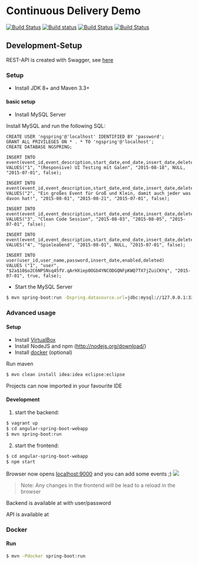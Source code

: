 # Continuous Delivery Demo

[![Build Status](https://travis-ci.org/holisticon/continuous-delivery-demo.svg?branch=master)](https://travis-ci.org/holisticon/continuous-delivery-demo) 
[![Build status](https://ci.appveyor.com/api/projects/status/3yvah64er29s9oni?svg=true)](https://ci.appveyor.com/project/hypery2k/continuous-delivery-demo)
[![Build Status](https://server.holisticon.de/jenkins/buildStatus/icon?job=Public/ContinuousDelivery_Demo)](https://server.holisticon.de/jenkins/job/Public/job/ContinuousDelivery_Demo) 
[![Build Status](https://server.holisticon.de/jenkins/buildStatus/icon?job=Public/ContinousDelivery_BranchDemo/master)](https://server.holisticon.de/jenkins/job/Public/ContinousDelivery_BranchDemo)

## Development-Setup

REST-API is created with Swagger, see [here](https://continousdelivery.herokuapp.com/swagger-ui.html)

### Setup

* Install JDK 8+ and Maven 3.3+


#### basic setup
* Install MySQL Server

Install MySQL and run the following SQL:
```
CREATE USER 'ngspring'@'localhost' IDENTIFIED BY 'password';
GRANT ALL PRIVILEGES ON * . * TO 'ngspring'@'localhost';
CREATE DATABASE NGSPRING;

INSERT INTO event(event_id,event_description,start_date,end_date,insert_date,deleted)
VALUES("1", "(Responsive) UI Testing mit Galen", "2015-08-18", NULL, "2015-07-01", false);

INSERT INTO event(event_id,event_description,start_date,end_date,insert_date,deleted)
VALUES("2", "Ein großes Event für Groß und Klein, damit auch jeder was davon hat!", "2015-08-01", "2015-08-21", "2015-07-01", false);

INSERT INTO event(event_id,event_description,start_date,end_date,insert_date,deleted)
VALUES("3", "Clean Code Session", "2015-08-03", "2015-08-05", "2015-07-01", false);

INSERT INTO event(event_id,event_description,start_date,end_date,insert_date,deleted)
VALUES("4", "Spieleabend", "2015-08-01", NULL, "2015-07-01", false);

INSERT INTO user(user_id,user_name,password,insert_date,enabled,deleted)
VALUES ("1", "user", "$2a$10$o2C6NPSNsq45fV.qArHXiep0OGb4YNCODGQNFpKWQ7TX7jZuiCKYq", "2015-07-01", true, false);
```

* Start the MySQL Server

```bash
$ mvn spring-boot:run -Dspring.datasource.url=jdbc:mysql://127.0.0.1:3306/NGSPRING?useUnicode=true&characterEncoding=utf8 -Dflyway.url=jdbc:mysql://127.0.0.1:3306/NGSPRING
```

### Advanced usage

#### Setup

* Install [VirtualBox](https://www.virtualbox.org/wiki/Downloads)
* Install NodeJS and npm (http://nodejs.org/download/)
* Install [docker](http://docs.docker.com) (optional)

Run maven

```bash
$ mvn clean install idea:idea eclipse:eclipse
```

Projects can now imported in your favourite IDE

#### Development


1. start the backend:

```bash
$ vagrant up
$ cd angular-spring-boot-webapp
$ mvn spring-boot:run
```

2. start the frontend:

```bash
$ cd angular-spring-boot-webapp
$ npm start
```

Browser now opens [localhost:9000](http://localhost:9000) and you can add some events ;)
![](sample.png)


>Note: 
Any changes in the frontend will be lead to a reload in the browser

Backend is available at [](http://localhost:9080) with user/password

API is available at [](http://localhost:9080/swagger-ui.html)

### Docker

#### Run

```bash
$ mvn -Pdocker spring-boot:run
```
